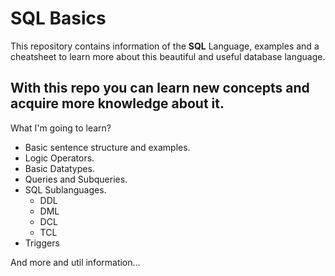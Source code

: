 # SQL Basics

This repository contains information of the **SQL** Language, examples and a cheatsheet to learn more about this beautiful and useful database language.

## With this repo you can learn new concepts and acquire more knowledge about it.

What I'm going to learn?

* Basic sentence structure and examples.
* Logic Operators.
* Basic Datatypes.
* Queries and Subqueries.
* SQL Sublanguages.
  * DDL
  * DML
  * DCL
  * TCL
* Triggers

And more and util information...